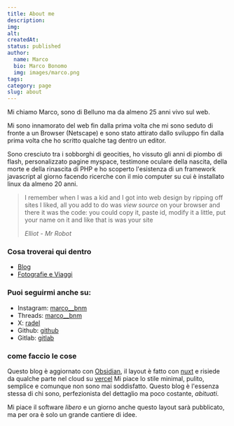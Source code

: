 ```yaml
---
title: About me
description: 
img: 
alt: 
createdAt: 
status: published
author:
  name: Marco
  bio: Marco Bonomo
  img: images/marco.png
tags: 
category: page
slug: about
---
```


Mi chiamo Marco, sono di Belluno ma da almeno 25 anni vivo sul web.

Mi sono innamorato del web fin dalla prima volta che mi sono seduto di fronte a un Browser (Netscape) e sono stato attirato dallo sviluppo fin dalla prima volta che ho scritto qualche tag dentro un editor.

Sono cresciuto tra i sobborghi di geocities, ho vissuto gli anni di piombo di flash, personalizzato pagine myspace, testimone oculare della nascita, della morte e della rinascita di PHP e ho scoperto l'esistenza di un framework javascript al giorno facendo ricerche con il mio computer su cui è installato linux da almeno 20 anni.

> I remember when I was a kid and I got into web design
> by ripping off sites I liked, all you add to do was *view source* on your browser and there it was the code: you could copy it, paste id, modify it a little, put your name on it and like that is was your site
> 
> *Elliot - Mr Robot*


### Cosa troverai qui dentro

- [Blog](/blog)
- [Fotografie e Viaggi](/photos)

### Puoi seguirmi anche su:

- Instagram: [marco__bnm](https://www.instagram.com/marco__bnm)
- Threads: [marco__bnm](https://www.threads.net/marco__bnm)
- X: [radel](https://twitter.com/radel)
- Github: [github](https://github.com/radel)
- Gitlab: [gitlab](https://gitlab.com/radel)

### come faccio le cose

Questo blog è aggiornato con [Obsidian](https://obsidian.md), il layout è fatto con [nuxt](https://www.nuxt.com) e risiede da qualche parte nel cloud su [vercel](http://www.vercel.com)
Mi piace lo stile minimal, pulito, semplice e comunque non sono mai soddisfatto. Questo blog è l'essenza stessa di chi sono, perfezionista del dettaglio ma poco costante, *abituati*.

Mi piace il software *libero* e un giorno anche questo layout sarà pubblicato, ma per ora è solo un grande cantiere di idee.